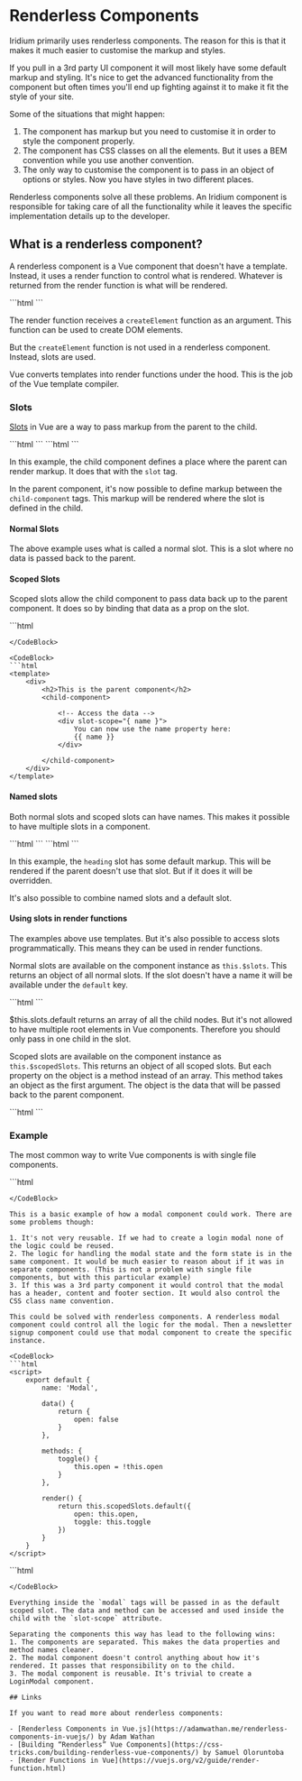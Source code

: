 # Renderless Components

Iridium primarily uses renderless components. The reason for this is that it makes it much easier to customise the markup and styles.

If you pull in a 3rd party UI component it will most likely have some default markup and styling. It's nice to get the advanced functionality from the component but often times you'll end up fighting against it to make it fit the style of your site.

Some of the situations that might happen:
1. The component has markup but you need to customise it in order to style the component properly.
2. The component has CSS classes on all the elements. But it uses a BEM convention while you use another convention.
3. The only way to customise the component is to pass in an object of options or styles. Now you have styles in two different places.

Renderless components solve all these problems. An Iridium component is responsible for taking care of all the functionality while it leaves the specific implementation details up to the developer.

## What is a renderless component?

A renderless component is a Vue component that doesn't have a template. Instead, it uses a render function to control what is rendered. Whatever is returned from the render function is what will be rendered. 

<CodeBlock>
```html
<script>
    export default {
        render(createElement) {
            
        }
    }
</script>
```
</CodeBlock>

The render function receives a `createElement` function as an argument. This function can be used to create DOM elements. 

But the `createElement` function is not used in a renderless component. Instead, slots are used.

<Note>
<p>
    Vue converts templates into render functions under the hood. This is the job of the Vue template compiler.
</p>
</Note>

### Slots

[Slots](https://vuejs.org/v2/guide/components-slots.html) in Vue are a way to pass markup from the parent to the child.

<CodeBlock>
```html
<template>
    <div>
        <h2>This is the child component</h2>

        <!-- Allow the parent to render content here -->
        <slot></slot>

    </div>
</template>
```
</CodeBlock>

<CodeBlock>
```html
<template>
    <div>
        <h2>This is the parent component</h2>
        <child-component>

            <!-- Everything inside these tags will be rendered in the child component -->
            <p>
                This text will be rendered inside the child component
            </p>

        </child-component>
    </div>
</template>
```
</CodeBlock>

In this example, the child component defines a place where the parent can render markup. It does that with the `slot` tag.

In the parent component, it's now possible to define markup between the `child-component` tags. This markup will be rendered where the slot is defined in the child.

#### Normal Slots

The above example uses what is called a normal slot. This is a slot where no data is passed back to the parent.

#### Scoped Slots

Scoped slots allow the child component to pass data back up to the parent component. It does so by binding that data as a prop on the slot.

<CodeBlock>
```html
<template>
    <div>
        <h2>This is the child component</h2>

        <!-- Bind the data as props on the slot -->
        <slot :name="name"></slot>

    </div>
</template>

<script>
    export default {
        data() {
            name: 'This is the name property'
        }
    }
</script>
```
</CodeBlock>

<CodeBlock>
```html
<template>
    <div>
        <h2>This is the parent component</h2>
        <child-component>

            <!-- Access the data -->
            <div slot-scope="{ name }">
                You can now use the name property here:
                {{ name }}
            </div>

        </child-component>
    </div>
</template>
```
</CodeBlock>

#### Named slots

Both normal slots and scoped slots can have names. This makes it possible to have multiple slots in a component.

<CodeBlock>
```html
<template>
    <div>

        <!-- Define a name for the slot -->
        <slot name="heading">

            <!-- This will be rendered if the parent doesn't overrides this slot -->
            <h2>This is the child component</h2>

        </slot>

        <!-- The default slot -->
        <slot></slot>

    </div>
</template>
```
</CodeBlock>

<CodeBlock>
```html
<template>
    <div>
        <h2>This is the parent component</h2>
        <child-component>

            <!-- Override the heading slot -->
            <h4 slot="heading">This will override the content in the heading slot</h4>

            <!-- Pass in markup as the default slot -->
            <p>
                This text will be passed in as the default slot
            </p>

        </child-component>
    </div>
</template>
```
</CodeBlock>

In this example, the `heading` slot has some default markup. This will be rendered if the parent doesn't use that slot. But if it does it will be overridden.

It's also possible to combine named slots and a default slot.

#### Using slots in render functions

The examples above use templates. But it's also possible to access slots programmatically. This means they can be used in render functions.

Normal slots are available on the component instance as `this.$slots`. This returns an object of all normal slots. If the slot doesn't have a name it will be available under the `default` key. 

<CodeBlock>
```html
<script>
    export default {
        render() {
            return this.$slots.default[0] 
        }
    }
</script>
```
</CodeBlock>

<Note>
<p>
    $this.slots.default returns an array of all the child nodes. But it's not allowed to have multiple root elements in Vue components. Therefore you should only pass in one child in the slot. 
</p>
</Note>

Scoped slots are available on the component instance as `this.$scopedSlots`. This returns an object of all scoped slots. But each property on the object is a method instead of an array. This method takes an object as the first argument. The object is the data that will be passed back to the parent component.

<CodeBlock>
```html
<script>
    export default {
        data() {
            return {
                name: 'Some Name'
            }
        },

        render() {
            return this.$scopedSlots.default({
                name: this.name
            })
        }
    }
</script>
```
</CodeBlock>

### Example

The most common way to write Vue components is with single file components.

<CodeBlock>
```html
<template>
    <div>
        <button @click="toggleModal">Open Modal</button>
        <div class="modal" v-if="modalOpen">
            <div class="modal__header">
                <h2>Sign up to our newsletter</h2>
                <button @click="toggleModal">Close</button>
            </div>
            <div class="modal__content">
                <p>Get all the latest news directly to your inbox.</p>
                <form @submit.prevent="submitForm">
                    <input type="text" v-model="form.name">
                    <input type="email" v-model="form.email">
                    <button>Submit</button>
                </form>
            </div>
            <div class="modal__footer">
                <span v-if="formSuccess">Thank you for signing up.</span>
                <span v-if="formError">Something went wrong.</span>
            </div>
        </div>
    </div>
</template>

<script>
    export default {
        data() {
            return {
                modalOpen: false,
                formSuccess: false,
                formError: false,
                form: {
                    name: '',
                    email: ''
                }
            }
        },

        methods: {
            toggleModal() {
                this.modalOpen != this.modalOpen
            },

            submitForm() {
                // AJAX request
            }
        }
    }
</script>

<style>
    // Styles
</style>
```
</CodeBlock>

This is a basic example of how a modal component could work. There are some problems though:

1. It's not very reusable. If we had to create a login modal none of the logic could be reused.
2. The logic for handling the modal state and the form state is in the same component. It would be much easier to reason about if it was in separate components. (This is not a problem with single file components, but with this particular example)
3. If this was a 3rd party component it would control that the modal has a header, content and footer section. It would also control the CSS class name convention.

This could be solved with renderless components. A renderless modal component could control all the logic for the modal. Then a newsletter signup component could use that modal component to create the specific instance.

<CodeBlock>
```html
<script>
    export default {
        name: 'Modal',

        data() {
            return {
                open: false
            }
        },

        methods: {
            toggle() {
                this.open = !this.open
            }
        },

        render() {
            return this.scopedSlots.default({
                open: this.open,
                toggle: this.toggle
            })
        }
    }
</script>
```
</CodeBlock>

<CodeBlock>
```html
<template>
    <modal>
        <div slot-scope="{ open, toggle }">
            <button @click="toggle">Open Modal</button>
            <div v-if="open">
                <h2>Sign up to our newsletter</h2>
                <p>Get all the latest news directly to your inbox.</p>
                <form @submit.prevent="submit">
                    <input type="text" v-model="form.name">
                    <input type="email" v-model="form.email">
                    <button>Submit</button>
                </form>
                <span v-if="formSuccess">Thank you for signing up.</span>
                <span v-if="formError">Something went wrong.</span>
            </div>
        </div>
    </modal>
</template>

<script>
    export default {
        name: 'NewsletterSignupModal',
        // Form logic here
    }
</script>
```
</CodeBlock>

Everything inside the `modal` tags will be passed in as the default scoped slot. The data and method can be accessed and used inside the child with the `slot-scope` attribute.

Separating the components this way has lead to the following wins:
1. The components are separated. This makes the data properties and method names cleaner.
2. The modal component doesn't control anything about how it's rendered. It passes that responsibility on to the child.
3. The modal component is reusable. It's trivial to create a LoginModal component.

## Links

If you want to read more about renderless components:

- [Renderless Components in Vue.js](https://adamwathan.me/renderless-components-in-vuejs/) by Adam Wathan
- [Building “Renderless” Vue Components](https://css-tricks.com/building-renderless-vue-components/) by Samuel Oloruntoba
- [Render Functions in Vue](https://vuejs.org/v2/guide/render-function.html)
